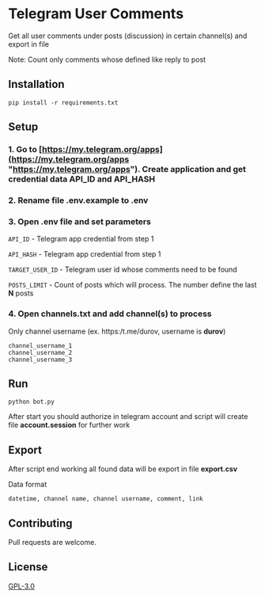 # Telegram User Comments

Get all user comments under posts (discussion) in certain channel(s) and export in file

Note: Count only comments whose defined like reply to post

## Installation
```
pip install -r requirements.txt
```
## Setup
### 1. Go to [https://my.telegram.org/apps](https://my.telegram.org/apps "https://my.telegram.org/apps"). Create application and get credential data API_ID and API_HASH
### 2. Rename file **.env.example** to **.env**
### 3. Open **.env** file and set parameters

  ```API_ID``` - Telegram app credential from step 1

  ```API_HASH``` - Telegram app credential from step 1

  ``TARGET_USER_ID`` - Telegram user id whose comments need to be found 

  ```POSTS_LIMIT``` - Count of posts which will process. The number define the last **N** posts

### 4. Open **channels.txt** and add channel(s) to process 

  Only channel username (ex. https:/t.me/durov, username is **durov**)

  ```
  channel_username_1
  channel_username_2
  channel_username_3
  ```

## Run

```
python bot.py
```

After start you should authorize in telegram account and script will create file **account.session** for further work 

## Export

After script end working all found data will be export in file **export.csv**

Data format

```
datetime, channel name, channel username, comment, link
```

## Contributing
Pull requests are welcome.

## License
[GPL-3.0](https://github.com/svtcore/telegram-user-comments/blob/main/LICENSE "GPL-3.0")